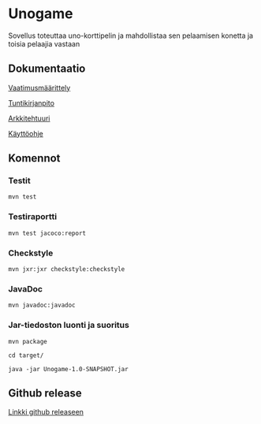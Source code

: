 # Unogame

Sovellus toteuttaa uno-korttipelin ja mahdollistaa sen pelaamisen konetta ja toisia pelaajia vastaan

## Dokumentaatio
[Vaatimusmäärittely](https://github.com/k0tix/ot-harjoitustyo/blob/master/dokumentaatio/vaatimusmaarittely.md)

[Tuntikirjanpito](https://github.com/k0tix/ot-harjoitustyo/blob/master/dokumentaatio/tuntikirjanpito.md)

[Arkkitehtuuri](https://github.com/k0tix/ot-harjoitustyo/blob/master/dokumentaatio/arkkitehtuuri.md)

[Käyttöohje](https://github.com/k0tix/ot-harjoitustyo/blob/master/dokumentaatio/kayttoohje.md)

## Komennot

### Testit
```
mvn test
```

### Testiraportti
```
mvn test jacoco:report
```

### Checkstyle
```
mvn jxr:jxr checkstyle:checkstyle
```

### JavaDoc
```
mvn javadoc:javadoc
```

### Jar-tiedoston luonti ja suoritus
```
mvn package

cd target/

java -jar Unogame-1.0-SNAPSHOT.jar
```

## Github release
[Linkki github releaseen](https://github.com/k0tix/ot-harjoitustyo/releases/tag/viikko6)